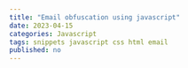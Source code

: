 ```yaml
---
title: "Email obfuscation using javascript"
date: 2023-04-15
categories: Javascript
tags: snippets javascript css html email
published: no
---
```




